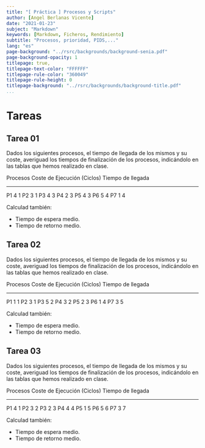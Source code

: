 ```yaml
---
title: "[ Práctica ] Procesos y Scripts"
author: [Angel Berlanas Vicente]
date: "2021-01-23"
subject: "Markdown"
keywords: [Markdown, Ficheros, Rendimiento]
subtitle: "Procesos, prioridad, PIDS,..."
lang: "es"
page-background: "../rsrc/backgrounds/background-senia.pdf"
page-background-opacity: 1
titlepage: true,
titlepage-text-color: "FFFFFF"
titlepage-rule-color: "360049"
titlepage-rule-height: 0
titlepage-background: "../rsrc/backgrounds/background-title.pdf"
...
```


Tareas
======

Tarea 01
--------

Dados los siguientes procesos, el tiempo de llegada de los mismos y su
coste, averiguad los tiempos de finalización de los procesos,
indicándolo en las tablas que hemos realizado en clase.

  Procesos   Coste de Ejecución (Ciclos)   Tiempo de llegada
  ---------- ----------------------------- -------------------
  P1         4                             1
  P2         3                             1
  P3         4                             3
  P4         2                             3
  P5         4                             3
  P6         5                             4
  P7         1                             4

Calculad también:

-   Tiempo de espera medio.
-   Tiempo de retorno medio.

Tarea 02
--------

Dados los siguientes procesos, el tiempo de llegada de los mismos y su
coste, averiguad los tiempos de finalización de los procesos,
indicándolo en las tablas que hemos realizado en clase.

  Procesos   Coste de Ejecución (Ciclos)   Tiempo de llegada
  ---------- ----------------------------- -------------------
  P1         1                             1
  P2         3                             1
  P3         5                             2
  P4         3                             2
  P5         2                             3
  P6         1                             4
  P7         3                             5

Calculad también:

-   Tiempo de espera medio.
-   Tiempo de retorno medio.

Tarea 03
--------

Dados los siguientes procesos, el tiempo de llegada de los mismos y su
coste, averiguad los tiempos de finalización de los procesos,
indicándolo en las tablas que hemos realizado en clase.

  Procesos   Coste de Ejecución (Ciclos)   Tiempo de llegada
  ---------- ----------------------------- -------------------
  P1         4                             1
  P2         3                             2
  P3         2                             3
  P4         4                             4
  P5         1                             5
  P6         5                             6
  P7         3                             7

Calculad también:

-   Tiempo de espera medio.
-   Tiempo de retorno medio.
